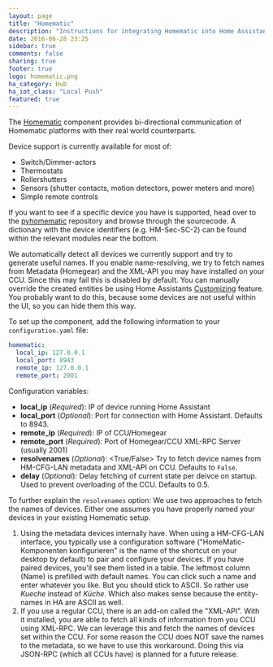 ```yaml
---
layout: page
title: "Homematic"
description: "Instructions for integrating Homematic into Home Assistant."
date: 2016-06-28 23:25
sidebar: true
comments: false
sharing: true
footer: true
logo: homematic.png
ha_category: Hub
ha_iot_class: "Local Push"
featured: true
---
```



The [Homematic](http://www.homematic.com/) component provides bi-directional communication of Homematic platforms with their real world counterparts. 

Device support is currently available for most of:

- Switch/Dimmer-actors
- Thermostats
- Rollershutters
- Sensors (shutter contacts, motion detectors, power meters and more)
- Simple remote controls

If you want to see if a specific device you have is supported, head over to the [pyhomematic](https://github.com/danielperna84/pyhomematic/tree/master/pyhomematic/devicetypes) repository and browse through the sourcecode. A dictionary with the device identifiers (e.g. HM-Sec-SC-2) can be found within the relevant modules near the bottom.

We automatically detect all devices we currently support and try to generate useful names. If you enable name-resolving, we try to fetch names from Metadata (Homegear) and the XML-API you may have installed on your CCU. Since this may fail this is disabled by default.
You can manually override the created entities be using Home Assistants [Customizing](https://home-assistant.io/getting-started/customizing-devices/) feature. You probably want to do this, because some devices are not useful within the UI, so you can hide them this way.

To set up the component, add the following information to your `configuration.yaml` file:

```yaml
homematic:
  local_ip: 127.0.0.1
  local_port: 8943
  remote_ip: 127.0.0.1
  remote_port: 2001
```

Configuration variables:

- **local_ip** (*Required*): IP of device running Home Assistant
- **local_port** (*Optional*): Port for connection with Home Assistant. Defaults to 8943.
- **remote_ip** (*Required*): IP of CCU/Homegear
- **remote_port** (*Required*): Port of Homegear/CCU XML-RPC Server (usually 2001)
- **resolvenames** (*Optional*): <True/False> Try to fetch device names from HM-CFG-LAN metadata and XML-API on CCU. Defaults to `False`.
- **delay** (*Optional*): <Float> Delay fetching of current state per deivce on startup. Used to prevent overloading of the CCU. Defaults to 0.5.

To further explain the `resolvenames` option:
We use two approaches to fetch the names of devices. Either one assumes you have properly named your devices in your existing Homematic setup.

1. Using the metadata devices internally have. When using a HM-CFG-LAN interface, you typically use a configuration software ("HomeMatic-Komponenten konfigurieren" is the name of the shortcut on your desktop by default) to pair and configure your devices. If you have paired devices, you'll see them listed in a table. The leftmost column (Name) is prefilled with default names. You can click such a name and enter whatever you like. But you should stick to ASCII. So rather use _Kueche_ instead of _Küche_. Which also makes sense because the entity-names in HA are ASCII as well.
2. If you use a regular CCU, there is an add-on called the "XML-API". With it installed, you are able to fetch all kinds of information from you CCU using XML-RPC. We can leverage this and fetch the names of devices set within the CCU. For some reason the CCU does NOT save the names to the metadata, so we have to use this workaround. Doing this via JSON-RPC (which all CCUs have) is planned for a future release.
